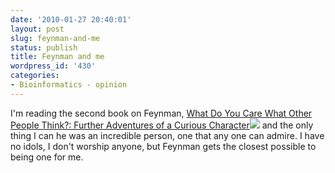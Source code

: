 ```yaml
---
date: '2010-01-27 20:40:01'
layout: post
slug: feynman-and-me
status: publish
title: Feynman and me
wordpress_id: '430'
categories:
- Bioinformatics - opinion
---
```


I'm reading the second book on Feynman, [What Do You Care What Other People Think?: Further Adventures of a Curious Character](http://www.amazon.com/gp/product/0393320928?ie=UTF8&tag=genedrift-20&linkCode=as2&camp=1789&creative=9325&creativeASIN=0393320928)![](http://www.assoc-amazon.com/e/ir?t=genedrift-20&l=as2&o=1&a=0393320928) and the only thing I can he was an incredible person, one that any one can admire. I have no idols, I don't worship anyone, but Feynman gets the closest possible to being one for me.


